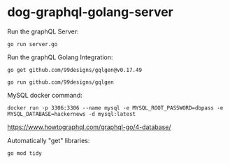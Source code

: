 # dog-graphql-golang-server


Run the graphQL Server:

`go run server.go`

Run the graphQL Golang Integration:

`go get github.com/99designs/gqlgen@v0.17.49`

`go run github.com/99designs/gqlgen`


MySQL docker command:

`docker run -p 3306:3306 --name mysql -e MYSQL_ROOT_PASSWORD=dbpass -e MYSQL_DATABASE=hackernews -d mysql:latest`

https://www.howtographql.com/graphql-go/4-database/

Automatically "get" libraries: 

` go mod tidy `

